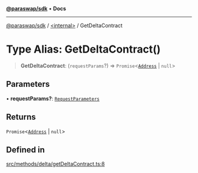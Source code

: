 [**@paraswap/sdk**](../../README.md) • **Docs**

***

[@paraswap/sdk](../../globals.md) / [\<internal\>](../README.md) / GetDeltaContract

# Type Alias: GetDeltaContract()

> **GetDeltaContract**: (`requestParams`?) => `Promise`\<[`Address`](../../type-aliases/Address.md) \| `null`\>

## Parameters

• **requestParams?**: [`RequestParameters`](RequestParameters.md)

## Returns

`Promise`\<[`Address`](../../type-aliases/Address.md) \| `null`\>

## Defined in

[src/methods/delta/getDeltaContract.ts:8](https://github.com/paraswap/paraswap-sdk/blob/master/src/methods/delta/getDeltaContract.ts#L8)
